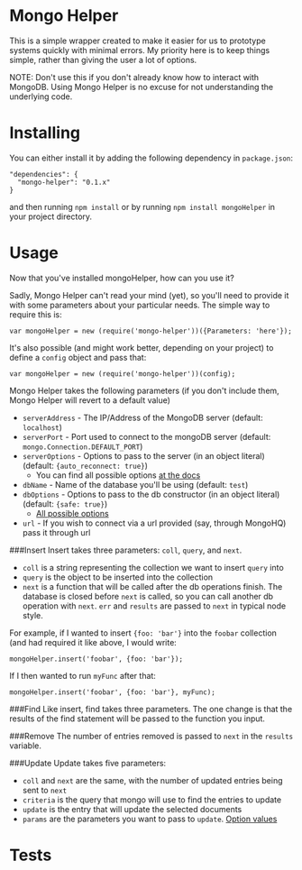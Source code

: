 Mongo Helper
===========
This is a simple wrapper created to make it easier for us to prototype systems quickly with minimal errors.  My priority here is to keep things simple, rather than giving the user a lot of options.

NOTE: Don't use this if you don't already know how to interact with MongoDB.  Using Mongo Helper is no excuse for not understanding the underlying code.

Installing
=========
You can either install it by adding the following dependency in `package.json`:

    "dependencies": {
      "mongo-helper": "0.1.x"
    }
    
and then running `npm install` or by running `npm install mongoHelper` in your project directory.

Usage
=====
Now that you've installed mongoHelper, how can you use it?

Sadly, Mongo Helper can't read your mind (yet), so you'll need to provide it with some parameters about your particular needs.  The simple way to require this is:

    var mongoHelper = new (require('mongo-helper'))({Parameters: 'here'});
    
It's also possible (and might work better, depending on your project) to define a `config` object and pass that:

    var mongoHelper = new (require('mongo-helper'))(config);
    
Mongo Helper takes the following parameters (if you don't include them, Mongo Helper will revert to a default value)

 - `serverAddress` - The IP/Address of the MongoDB server (default: `localhost`)
 - `serverPort` - Port used to connect to the mongoDB server (default: `mongo.Connection.DEFAULT_PORT`)
 - `serverOptions` - Options to pass to the server (in an object literal) (default: `{auto_reconnect: true}`)
   - You can find all possible options [at the docs](http://mongodb.github.com/node-mongodb-native/api-generated/server.html#constructor)
 - `dbName` - Name of the database you'll be using (default: `test`)
 - `dbOptions` - Options to pass to the db constructor (in an object literal) (default: `{safe: true}`)
   - [All possible options](http://mongodb.github.com/node-mongodb-native/api-generated/db.html#constructor)
 - `url` - If you wish to connect via a url provided (say, through MongoHQ) pass it through url

###Insert
Insert takes three parameters: `coll`, `query`, and `next`.

 - `coll` is a string representing the collection we want to insert `query` into
 - `query` is the object to be inserted into the collection
 - `next` is a function that will be called after the db operations finish.  The database is closed before `next` is called, so you can call another db operation with `next`.  `err` and `results` are passed to `next` in typical node style.
 
For example, if I wanted to insert `{foo: 'bar'}` into the `foobar` collection (and had required it like above, I would write:

    mongoHelper.insert('foobar', {foo: 'bar'});
    
If I then wanted to run `myFunc` after that:

    mongoHelper.insert('foobar', {foo: 'bar'}, myFunc);
    
###Find
Like insert, find takes three parameters.  The one change is that the results of the find statement will be passed to the function you input.

###Remove
The number of entries removed is passed to `next` in the `results` variable.

###Update
Update takes five parameters:

 - `coll` and `next` are the same, with the number of updated entries being sent to `next`
 - `criteria` is the query that mongo will use to find the entries to update
 - `update` is the entry that will update the selected documents
 - `params` are the parameters you want to pass to `update`.  [Option values](http://mongodb.github.com/node-mongodb-native/markdown-docs/insert.html#update)

Tests
=====
